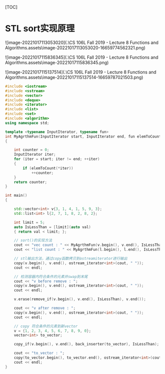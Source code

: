 [TOC]

# STL sort实现原理

![image-20221017113053020](.\CS 106L Fall 2019 - Lecture 8 Functions and Algorithms.assets\image-20221017113053020-16659774562321.png)

![image-20221017115836345](.\CS 106L Fall 2019 - Lecture 8 Functions and Algorithms.assets\image-20221017115836345.png)

![image-20221017115137514](.\CS 106L Fall 2019 - Lecture 8 Functions and Algorithms.assets\image-20221017115137514-16659787021503.png)

```c++
#include <iostream>
#include <sstream>
#include <vector>
#include <deque>
#include <iterator>
#include <list>
#include <set>
#include <algorithm>
using namespace std;

template <typename InputIterator, typename fun>
int MyAgrthmFun(InputIterator start, InputIterator end, fun elemToCount)
{

    int counter = 0;
    InputIterator iter;
    for (iter = start; iter != end; ++iter)
    {
        if (elemToCount(*iter))
            ++counter;
    }
    return counter;
}

int main()
{

    std::vector<int> v{3, 1, 4, 1, 5, 9, 3};
    std::list<int> l{2, 7, 1, 8, 2, 8, 2};

    int limit = 5;
    auto IsLessThan = [limit](auto val)
    { return val < limit; };

    // sort()的实现方法
    cout << "vec count : " << MyAgrthmFun(v.begin(), v.end(), IsLessThan) << endl;
    cout << "list count : " << MyAgrthmFun(l.begin(), l.end(), IsLessThan) << endl;

    // stl输出方法，通过copy函数拷贝到ostreamiterator进行输出
    copy(v.begin(), v.end(), ostream_iterator<int>(cout, " "));
    cout << endl;

    // 检测容器内符合条件的元素并swap到末尾
    cout << "v before remove : ";
    copy(v.begin(), v.end(), ostream_iterator<int>(cout, " "));
    cout << endl;

    v.erase(remove_if(v.begin(), v.end(), IsLessThan), v.end());

    cout << "v after remove : ";
    copy(v.begin(), v.end(), ostream_iterator<int>(cout, " "));
    cout << endl;

    // copy 符合条件的元素到新vector
    v = {1, 2, 3, 4, 5, 6, 7, 8, 9, 0};
    vector<int> to_vector;

    copy_if(v.begin(), v.end(), back_inserter(to_vector), IsLessThan);

    cout << "to_vector : ";
    copy(to_vector.begin(), to_vector.end(), ostream_iterator<int>(cout, " "));
    cout << endl;
}

```


